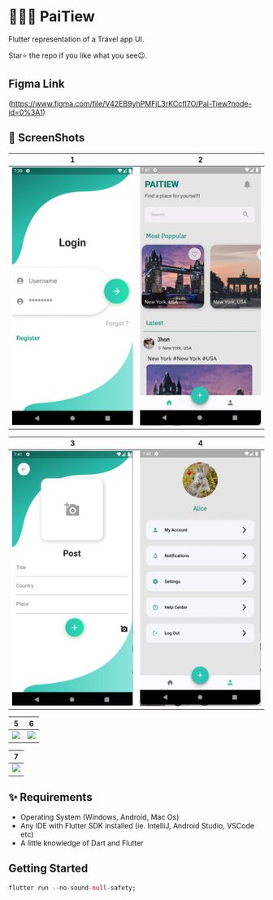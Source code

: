 # 🚗🚗🚗 PaiTiew

Flutter representation of a Travel app UI. 

Star⭐ the repo if you like what you see😉.
## Figma Link
(https://www.figma.com/file/V42EB9yhPMFjL3rKCcfI7O/Pai-Tiew?node-id=0%3A1)


## 📸 ScreenShots


| 1 | 2|
|------|-------|
|<img src="assets/images/readme/1.png" width="400">|<img src="assets/images/readme/2.png" width="400">|

| 3 | 4|
|------|-------|
|<img src="assets/images/readme/3.png" width="400">|<img src="assets/images/readme/4.png" width="400">|

| 5 | 6|
|------|-------|
|<img src="assets/images/readme/5.png" width="400">|<img src="assets/images/readme/6.png" width="400">|

| 7 |
|------|
|<img src="assets/images/readme/7.png" width="400">|

## ✨ Requirements
* Operating System (Windows, Android, Mac Os)
* Any IDE with Flutter SDK installed (ie. IntelliJ, Android Studio, VSCode etc)
* A little knowledge of Dart and Flutter

## Getting Started

```dart
flutter run --no-sound-null-safety; 
